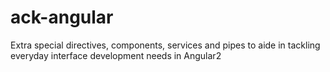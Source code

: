 # ack-angular
Extra special directives, components, services and pipes to aide in tackling everyday interface development needs in Angular2
